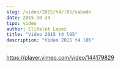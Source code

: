 ```yaml
---
slug: /video/2015/t4/l05/sabado
date: 2015-10-24
tipo: video
author: Elifelet Lopez
title: "Video 2015 t4 l05"
description: "Video 2015 t4 l05"
---
```


https://player.vimeo.com/video/144179829
